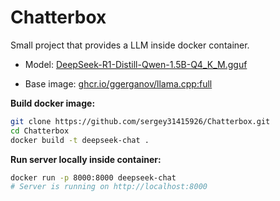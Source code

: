 # Chatterbox

Small project that provides a LLM inside docker container.

- Model: [DeepSeek-R1-Distill-Qwen-1.5B-Q4_K_M.gguf](https://huggingface.co/SandLogicTechnologies/DeepSeek-R1-Distill-Qwen-1.5B-GGUF/tree/main)

- Base image: [ghcr.io/ggerganov/llama.cpp:full](https://github.com/ggml-org/llama.cpp)

**Build docker image:**

```bash
git clone https://github.com/sergey31415926/Chatterbox.git
cd Chatterbox
docker build -t deepseek-chat .
```

**Run server locally inside container:**

```bash
docker run -p 8000:8000 deepseek-chat
# Server is running on http://localhost:8000
```
